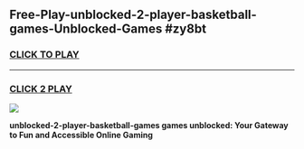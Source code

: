 
## Free-Play-unblocked-2-player-basketball-games-Unblocked-Games #zy8bt
<h3>
<a href="https://news.freeplayer.one?title=unblocked-2-player-basketball-games&ref=8M">CLICK TO PLAY</a></h3>
<hr>

<h3>
<a href="https://news.freeplayer.one?title=unblocked-2-player-basketball-games&ref=8M">CLICK 2 PLAY</a>
  
</h3>

<a href="https://news.freeplayer.one?title=unblocked-2-player-basketball-games&ref=8M"><img src="https://clearcache.store/games.png"></a>


**unblocked-2-player-basketball-games games unblocked: Your Gateway to Fun and Accessible Online Gaming**
